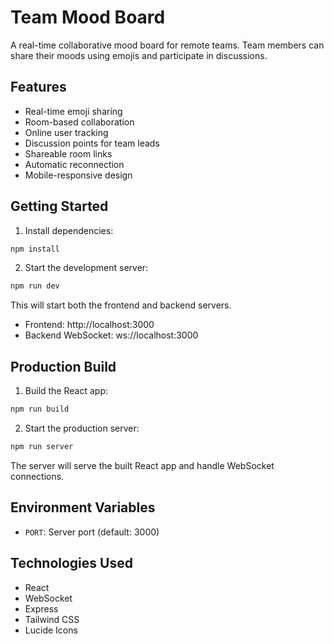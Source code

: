 # Team Mood Board

A real-time collaborative mood board for remote teams. Team members can share their moods using emojis and participate in discussions.

## Features

- Real-time emoji sharing
- Room-based collaboration
- Online user tracking
- Discussion points for team leads
- Shareable room links
- Automatic reconnection
- Mobile-responsive design

## Getting Started

1. Install dependencies:
```bash
npm install
```

2. Start the development server:
```bash
npm run dev
```

This will start both the frontend and backend servers.

- Frontend: http://localhost:3000
- Backend WebSocket: ws://localhost:3000

## Production Build

1. Build the React app:
```bash
npm run build
```

2. Start the production server:
```bash
npm run server
```

The server will serve the built React app and handle WebSocket connections.

## Environment Variables

- `PORT`: Server port (default: 3000)

## Technologies Used

- React
- WebSocket
- Express
- Tailwind CSS
- Lucide Icons